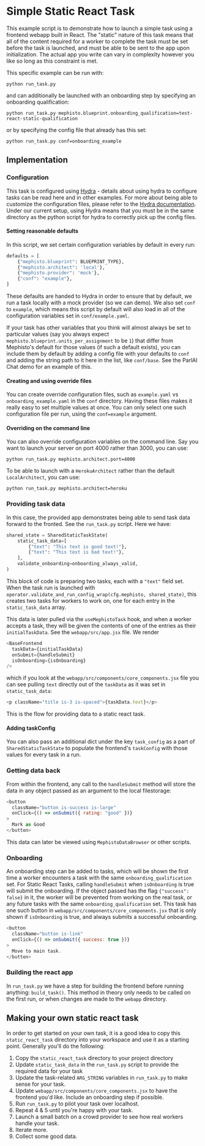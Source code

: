 # Simple Static React Task
This example script is to demonstrate how to launch a simple task using a frontend webapp built in React. The "static" nature of this task means that all of the content required for a worker to complete the task must be set before the task is launched, and must be able to be sent to the app upon initialization. The actual app you write can vary in complexity however you like so long as this constraint is met.

This specific example can be run with:
```console
python run_task.py
```
and can additionally be launched with an onboarding step by specifying an onboarding qualification:
```console
python run_task.py mephisto.blueprint.onboarding_qualification=test-react-static-qualification
```
or by specifying the config file that already has this set:
```console
python run_task.py conf=onboarding_example
```

## Implementation
### Configuration
This task is configured using [Hydra](https://hydra.cc/) - details about using hydra to configure tasks can be read here and in other examples. For more about being able to customize the configuration files, please refer to the [Hydra documentation](https://hydra.cc/docs/intro). Under our current setup, using Hydra means that you must be in the same directory as the python script for hydra to correctly pick up the config files.
#### Setting reasonable defaults
In this script, we set certain configuration variables by default in every run:
```python
defaults = [
    {"mephisto.blueprint": BLUEPRINT_TYPE},
    {"mephisto.architect": 'local'},
    {"mephisto.provider": 'mock'},
    {"conf": "example"},
]
```
These defaults are handed to Hydra in order to ensure that by default, we run a task locally with a mock provider (so we can demo). We also set `conf` to `example`, which means this script by default will also load in all of the configuration variables set in `conf/example.yaml`.

If your task has other variables that you think will almost always be set to particular values (say you always expect `mephisto.blueprint.units_per_assignment` to be `1`) that differ from Mephisto's default for those values (if such a default exists), you can include them by default by adding a config file with your defaults to `conf` and adding the string path to it here in the list, like `conf/base`. See the ParlAI Chat demo for an example of this.
#### Creating and using override files
You can create override configuration files, such as `example.yaml` vs `onboarding_example.yaml` in the `conf` directory. Having these files makes it really easy to set multiple values at once. You can only select one such configuration file per run, using the `conf=example` argument.
#### Overriding on the command line
You can also override configuration variables on the command line. Say you want to launch your server on port 4000 rather than 3000, you can use:
```console
python run_task.py mephisto.architect.port=4000
```
To be able to launch with a `HerokuArchitect` rather than the default `LocalArchitect`, you can use:
```console
python run_task.py mephisto.architect=heroku
```
### Providing task data
In this case, the provided app demonstrates being able to send task data forward to the fronted. See the `run_task.py` script. Here we have:
```python
shared_state = SharedStaticTaskState(
    static_task_data=[
        {"text": "This text is good text!"},
        {"text": "This text is bad text!"},
    ],
    validate_onboarding=onboarding_always_valid,
)
```
This block of code is preparing two tasks, each with a `"text"` field set. When the task run is launched with `operator.validate_and_run_config_wrap(cfg.mephisto, shared_state)`, this creates two tasks for workers to work on, one for each entry in the `static_task_data` array.

This data is later pulled via the `useMephistoTask` hook, and when a worker accepts a task, they will be given the contents of one of the entries as their `initialTaskData`. See the `webapp/src/app.jsx` file. We render
```js
<BaseFrontend
  taskData={initialTaskData}
  onSubmit={handleSubmit}
  isOnboarding={isOnboarding}
/>
```
which if you look at the `webapp/src/components/core_components.jsx` file you can see pulling `text` directly out of the `taskData` as it was set in `static_task_data`:
```js
<p className="title is-3 is-spaced">{taskData.text}</p>
```
This is the flow for providing data to a static react task.

#### Adding taskConfig

You can also pass an additional dict under the key `task_config` as a part of `SharedStaticTaskState` to populate the frontend's `taskConfig` with those values for every task in a run.

### Getting data back
From within the frontend, any call to the `handleSubmit` method will store the data in any object passed as an argument to the local filestorage:

```js
<button
  className="button is-success is-large"
  onClick={() => onSubmit({ rating: "good" })}
>
  Mark as Good
</button>
```

This data can later be viewed using `MephistoDataBrowser` or other scripts.

### Onboarding
An onboarding step can be added to tasks, which will be shown the first time a worker encounters a task with the same `onboarding_qualification` set. For Static React Tasks, calling `handleSubmit` when `isOnboarding` is true will submit the onboarding. If the object passed has the flag `{"success": false}` in it, the worker will be prevented from working on the real task, or any future tasks with the same `onboarding_qualification` set. This task has one such button in `webapp/src/components/core_components.jsx` that is only shown if `isOnboarding` is true, and always submits a successful onboarding.

```js
<button
  className="button is-link"
  onClick={() => onSubmit({ success: true })}
>
  Move to main task.
</button>
```

### Building the react app
In `run_task.py` we have a step for building the frontend before running anything: `build_task()`. This method in theory only needs to be called on the first run, or when changes are made to the `webapp` directory.

## Making your own static react task
In order to get started on your own task, it is a good idea to copy this `static_react_task` directory into your workspace and use it as a starting point. Generally you'll do the following:

1. Copy the `static_react_task` directory to your project directory
2. Update `static_task_data` in the `run_task.py` script to provide the required data for your task
3. Update the task-related `ARG_STRING` variables in `run_task.py` to make sense for your task.
4. Update `webapp/src/components/core_components.jsx` to have the frontend you'd like. Include an onboarding step if possible.
5. Run `run_task.py` to pilot your task over localhost.
6. Repeat 4 & 5 until you're happy with your task.
7. Launch a small batch on a crowd provider to see how real workers handle your task.
8. Iterate more.
9. Collect some good data.